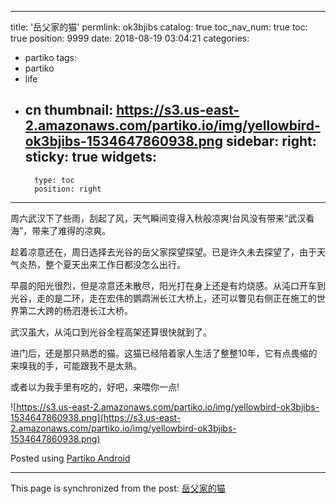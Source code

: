 
---
title: '岳父家的猫'
permlink: ok3bjibs
catalog: true
toc_nav_num: true
toc: true
position: 9999
date: 2018-08-19 03:04:21
categories:
- partiko
tags:
- partiko
- life
- cn
thumbnail: https://s3.us-east-2.amazonaws.com/partiko.io/img/yellowbird-ok3bjibs-1534647860938.png
sidebar:
    right:
        sticky: true
widgets:
    -
        type: toc
        position: right
---


周六武汉下了些雨，刮起了风，天气瞬间变得入秋般凉爽!台风没有带来“武汉看海”，带来了难得的凉爽。

趁着凉意还在，周日选择去光谷的岳父家探望探望。已是许久未去探望了，由于天气炎热，整个夏天出来工作日都没怎么出行。

早晨的阳光很烈，但是凉意还未散尽，阳光打在身上还是有灼烧感。从沌口开车到光谷，走的是二环，走在宏伟的鹦鹉洲长江大桥上，还可以瞥见右侧正在施工的世界第二大跨的杨泗港长江大桥。

武汉虽大，从沌口到光谷全程高架还算很快就到了。

进门后，还是那只熟悉的猫。这猫已经陪着家人生活了整整10年，它有点畏缩的来嗅我的手，可能跟我不是太熟。

或者以为我手里有吃的，好吧，来喂你一点!

![https://s3.us-east-2.amazonaws.com/partiko.io/img/yellowbird-ok3bjibs-1534647860938.png](https://s3.us-east-2.amazonaws.com/partiko.io/img/yellowbird-ok3bjibs-1534647860938.png)

Posted using [Partiko Android](https://play.google.com/store/apps/details?id=io.partiko.android)

- - -

This page is synchronized from the post: [岳父家的猫](https://steemit.com/@yellowbird/ok3bjibs)
